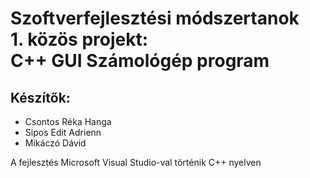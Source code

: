 # Szoftverfejlesztési módszertanok<br>1. közös projekt:<br>C++ GUI Számológép program
## Készítők:
- Csontos Réka Hanga
- Sipos Edit Adrienn
- Mikáczó Dávid

A fejlesztés Microsoft Visual Studio-val történik C++ nyelven
